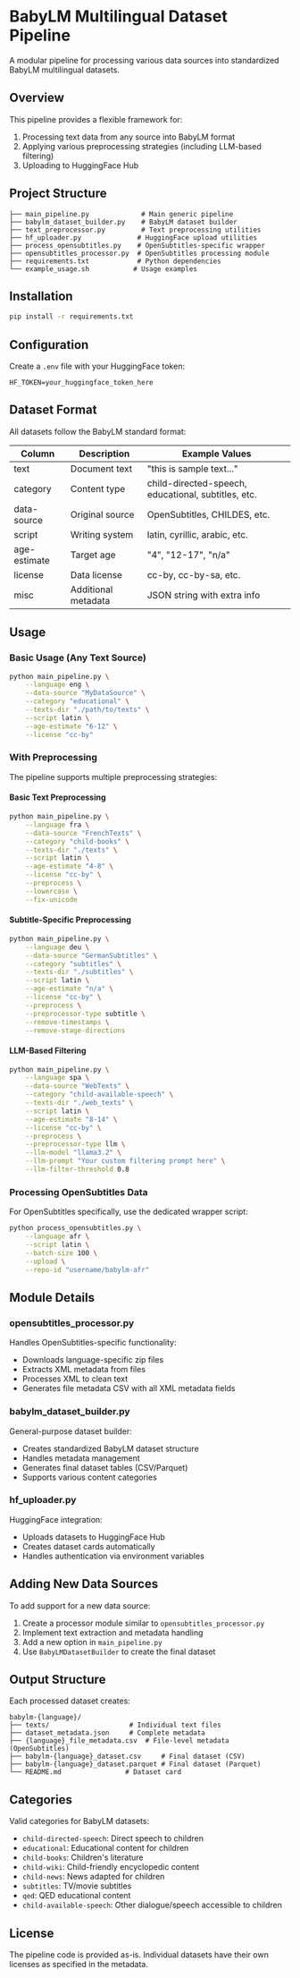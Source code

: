 # BabyLM Multilingual Dataset Pipeline

A modular pipeline for processing various data sources into standardized BabyLM multilingual datasets.

## Overview

This pipeline provides a flexible framework for:
1. Processing text data from any source into BabyLM format
2. Applying various preprocessing strategies (including LLM-based filtering)
3. Uploading to HuggingFace Hub

## Project Structure

```
├── main_pipeline.py             # Main generic pipeline
├── babylm_dataset_builder.py    # BabyLM dataset builder
├── text_preprocessor.py         # Text preprocessing utilities
├── hf_uploader.py              # HuggingFace upload utilities
├── process_opensubtitles.py    # OpenSubtitles-specific wrapper
├── opensubtitles_processor.py  # OpenSubtitles processing module
├── requirements.txt            # Python dependencies
└── example_usage.sh           # Usage examples
```

## Installation

```bash
pip install -r requirements.txt
```

## Configuration

Create a `.env` file with your HuggingFace token:
```
HF_TOKEN=your_huggingface_token_here
```

## Dataset Format

All datasets follow the BabyLM standard format:

| Column | Description | Example Values |
|--------|-------------|----------------|
| text | Document text | "this is sample text..." |
| category | Content type | child-directed-speech, educational, subtitles, etc. |
| data-source | Original source | OpenSubtitles, CHILDES, etc. |
| script | Writing system | latin, cyrillic, arabic, etc. |
| age-estimate | Target age | "4", "12-17", "n/a" |
| license | Data license | cc-by, cc-by-sa, etc. |
| misc | Additional metadata | JSON string with extra info |

## Usage

### Basic Usage (Any Text Source)

```bash
python main_pipeline.py \
    --language eng \
    --data-source "MyDataSource" \
    --category "educational" \
    --texts-dir "./path/to/texts" \
    --script latin \
    --age-estimate "6-12" \
    --license "cc-by"
```

### With Preprocessing

The pipeline supports multiple preprocessing strategies:

#### Basic Text Preprocessing
```bash
python main_pipeline.py \
    --language fra \
    --data-source "FrenchTexts" \
    --category "child-books" \
    --texts-dir "./texts" \
    --script latin \
    --age-estimate "4-8" \
    --license "cc-by" \
    --preprocess \
    --lowercase \
    --fix-unicode
```

#### Subtitle-Specific Preprocessing
```bash
python main_pipeline.py \
    --language deu \
    --data-source "GermanSubtitles" \
    --category "subtitles" \
    --texts-dir "./subtitles" \
    --script latin \
    --age-estimate "n/a" \
    --license "cc-by" \
    --preprocess \
    --preprocessor-type subtitle \
    --remove-timestamps \
    --remove-stage-directions
```

#### LLM-Based Filtering
```bash
python main_pipeline.py \
    --language spa \
    --data-source "WebTexts" \
    --category "child-available-speech" \
    --texts-dir "./web_texts" \
    --script latin \
    --age-estimate "8-14" \
    --license "cc-by" \
    --preprocess \
    --preprocessor-type llm \
    --llm-model "llama3.2" \
    --llm-prompt "Your custom filtering prompt here" \
    --llm-filter-threshold 0.8
```

### Processing OpenSubtitles Data

For OpenSubtitles specifically, use the dedicated wrapper script:

```bash
python process_opensubtitles.py \
    --language afr \
    --script latin \
    --batch-size 100 \
    --upload \
    --repo-id "username/babylm-afr"
```

## Module Details

### opensubtitles_processor.py

Handles OpenSubtitles-specific functionality:
- Downloads language-specific zip files
- Extracts XML metadata from files
- Processes XML to clean text
- Generates file metadata CSV with all XML metadata fields

### babylm_dataset_builder.py

General-purpose dataset builder:
- Creates standardized BabyLM dataset structure
- Handles metadata management
- Generates final dataset tables (CSV/Parquet)
- Supports various content categories

### hf_uploader.py

HuggingFace integration:
- Uploads datasets to HuggingFace Hub
- Creates dataset cards automatically
- Handles authentication via environment variables

## Adding New Data Sources

To add support for a new data source:

1. Create a processor module similar to `opensubtitles_processor.py`
2. Implement text extraction and metadata handling
3. Add a new option in `main_pipeline.py`
4. Use `BabyLMDatasetBuilder` to create the final dataset

## Output Structure

Each processed dataset creates:
```
babylm-{language}/
├── texts/                    # Individual text files
├── dataset_metadata.json     # Complete metadata
├── {language}_file_metadata.csv  # File-level metadata (OpenSubtitles)
├── babylm-{language}_dataset.csv     # Final dataset (CSV)
├── babylm-{language}_dataset.parquet # Final dataset (Parquet)
└── README.md                # Dataset card
```

## Categories

Valid categories for BabyLM datasets:
- `child-directed-speech`: Direct speech to children
- `educational`: Educational content for children
- `child-books`: Children's literature
- `child-wiki`: Child-friendly encyclopedic content
- `child-news`: News adapted for children
- `subtitles`: TV/movie subtitles
- `qed`: QED educational content
- `child-available-speech`: Other dialogue/speech accessible to children

## License

The pipeline code is provided as-is. Individual datasets have their own licenses as specified in the metadata.